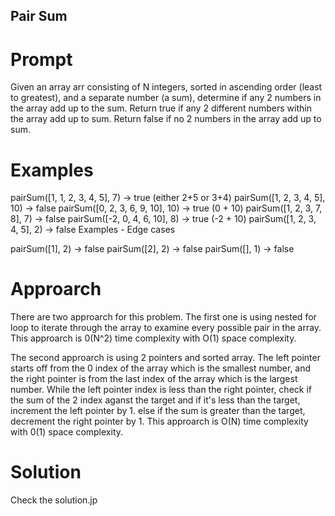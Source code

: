 ## Pair Sum

# Prompt

Given an array arr consisting of N integers, sorted in ascending order (least to greatest), and a separate number (a sum), determine if any 2 numbers in the array add up to the sum. Return true if any 2 different numbers within the array add up to sum. Return false if no 2 numbers in the array add up to sum.

# Examples

pairSum([1, 1, 2, 3, 4, 5], 7) -> true (either 2+5 or 3+4)
pairSum([1, 2, 3, 4, 5], 10) -> false
pairSum([0, 2, 3, 6, 9, 10], 10) -> true (0 + 10)
pairSum([1, 2, 3, 7, 8], 7) -> false
pairSum([-2, 0, 4, 6, 10], 8) -> true (-2 + 10)
pairSum([1, 2, 3, 4, 5], 2) -> false
Examples - Edge cases

pairSum([1], 2) -> false
pairSum([2], 2) -> false
pairSum([], 1) -> false

# Approarch

There are two approarch for this problem. The first one is using nested for loop to iterate through the array to examine every possible pair in the array. This approarch is 0(N^2) time complexity with O(1) space complexity.

The second approarch is using 2 pointers and sorted array. The left pointer starts off from the 0 index of the array which is the smallest number, and the right pointer is from the last index of the array which is the largest number. While the left pointer index is less than the right pointer, check if the sum of the 2 index aganst the target and if it's less than the target, increment the left pointer by 1. else if the sum is greater than the target, decrement the right pointer by 1. This approarch is O(N) time complexity with 0(1) space complexity.

# Solution

Check the solution.jp
